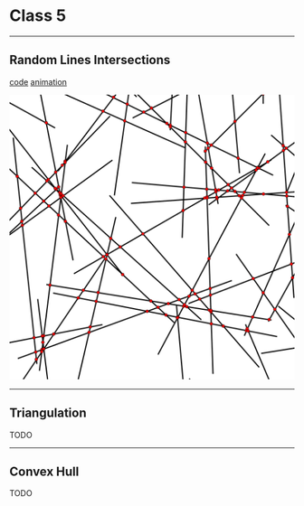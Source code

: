 # Class 5

---

## Random Lines Intersections

[code](https://github.com/examon/iv122_math_code/blob/d53165d3c777784b1f24363bd0378e3dc81fee2c/class_5/code/line_intersactions.py#L87)
[animation](https://github.com/examon/iv122_math_code/blob/master/class_5/code/img/line_intersections_animate.svg)

![lines](code/img/line_intersections.svg)

---

## Triangulation

TODO

---

## Convex Hull

TODO
